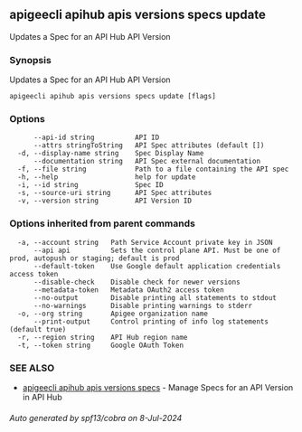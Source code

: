 ## apigeecli apihub apis versions specs update

Updates a Spec for an API Hub API Version

### Synopsis

Updates a Spec for an API Hub API Version

```
apigeecli apihub apis versions specs update [flags]
```

### Options

```
      --api-id string          API ID
      --attrs stringToString   API Spec attributes (default [])
  -d, --display-name string    Spec Display Name
      --documentation string   API Spec external documentation
  -f, --file string            Path to a file containing the API spec
  -h, --help                   help for update
  -i, --id string              Spec ID
  -s, --source-uri string      API Spec attributes
  -v, --version string         API Version ID
```

### Options inherited from parent commands

```
  -a, --account string   Path Service Account private key in JSON
      --api api          Sets the control plane API. Must be one of prod, autopush or staging; default is prod
      --default-token    Use Google default application credentials access token
      --disable-check    Disable check for newer versions
      --metadata-token   Metadata OAuth2 access token
      --no-output        Disable printing all statements to stdout
      --no-warnings      Disable printing warnings to stderr
  -o, --org string       Apigee organization name
      --print-output     Control printing of info log statements (default true)
  -r, --region string    API Hub region name
  -t, --token string     Google OAuth Token
```

### SEE ALSO

* [apigeecli apihub apis versions specs](apigeecli_apihub_apis_versions_specs.md)	 - Manage Specs for an API Version in API Hub

###### Auto generated by spf13/cobra on 8-Jul-2024

